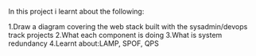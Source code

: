 In this project i learnt about the following:

1.Draw a diagram covering the web stack built with the sysadmin/devops track projects
2.What each component is doing
3.What is system redundancy
4.Learnt about:LAMP, SPOF, QPS
